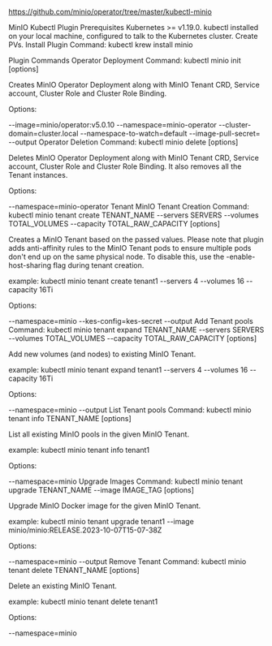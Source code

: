 <https://github.com/minio/operator/tree/master/kubectl-minio>

MinIO Kubectl Plugin
Prerequisites
Kubernetes >= v1.19.0.
kubectl installed on your local machine, configured to talk to the Kubernetes cluster.
Create PVs.
Install Plugin
Command: kubectl krew install minio

Plugin Commands
Operator Deployment
Command: kubectl minio init [options]

Creates MinIO Operator Deployment along with MinIO Tenant CRD, Service account, Cluster Role and Cluster Role Binding.

Options:

--image=minio/operator:v5.0.10
--namespace=minio-operator
--cluster-domain=cluster.local
--namespace-to-watch=default
--image-pull-secret=
--output
Operator Deletion
Command: kubectl minio delete [options]

Deletes MinIO Operator Deployment along with MinIO Tenant CRD, Service account, Cluster Role and Cluster Role Binding. It also removes all the Tenant instances.

Options:

--namespace=minio-operator
Tenant
MinIO Tenant Creation
Command: kubectl minio tenant create TENANT_NAME --servers SERVERS --volumes TOTAL_VOLUMES --capacity TOTAL_RAW_CAPACITY [options]

Creates a MinIO Tenant based on the passed values. Please note that plugin adds anti-affinity rules to the MinIO Tenant pods to ensure multiple pods don't end up on the same physical node. To disable this, use the -enable-host-sharing flag during tenant creation.

example: kubectl minio tenant create tenant1 --servers 4 --volumes 16 --capacity 16Ti

Options:

--namespace=minio
--kes-config=kes-secret
--output
Add Tenant pools
Command: kubectl minio tenant expand TENANT_NAME --servers SERVERS --volumes TOTAL_VOLUMES --capacity TOTAL_RAW_CAPACITY [options]

Add new volumes (and nodes) to existing MinIO Tenant.

example: kubectl minio tenant expand tenant1 --servers 4 --volumes 16 --capacity 16Ti

Options:

--namespace=minio
--output
List Tenant pools
Command: kubectl minio tenant info TENANT_NAME [options]

List all existing MinIO pools in the given MinIO Tenant.

example: kubectl minio tenant info tenant1

Options:

--namespace=minio
Upgrade Images
Command: kubectl minio tenant upgrade TENANT_NAME --image IMAGE_TAG [options]

Upgrade MinIO Docker image for the given MinIO Tenant.

example: kubectl minio tenant upgrade tenant1 --image minio/minio:RELEASE.2023-10-07T15-07-38Z

Options:

--namespace=minio
--output
Remove Tenant
Command: kubectl minio tenant delete TENANT_NAME [options]

Delete an existing MinIO Tenant.

example: kubectl minio tenant delete tenant1

Options:

--namespace=minio
